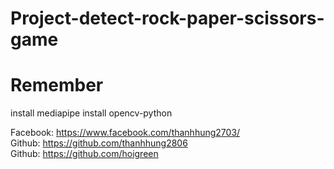 # Project-detect-rock-paper-scissors-game

# Remember
install mediapipe
install opencv-python

Facebook: https://www.facebook.com/thanhhung2703/<br>
Github: https://github.com/thanhhung2806 <br>
Github: https://github.com/hoigreen <br>
